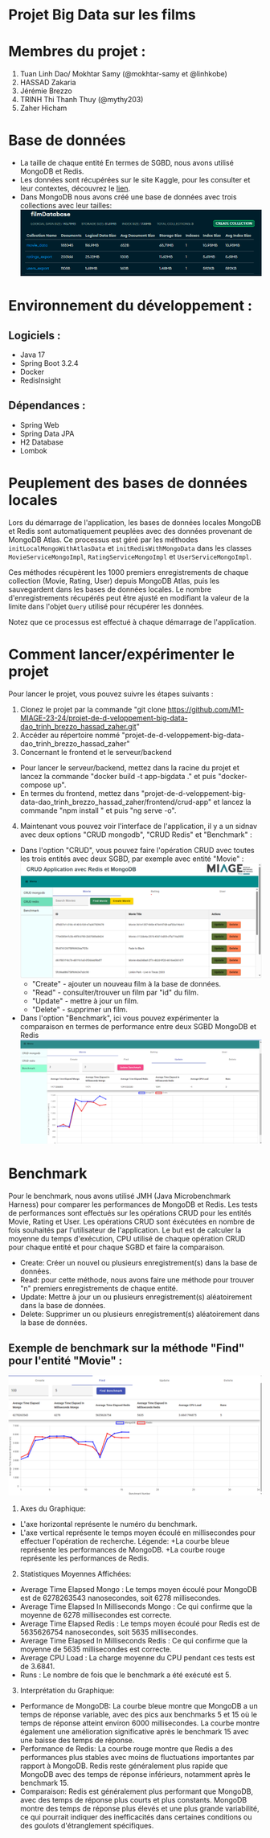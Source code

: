# Projet Big Data sur les films

# Membres du projet :
1) Tuan Linh Dao/ Mokhtar Samy (@mokhtar-samy et @linhkobe)
2) HASSAD Zakaria
3) Jérémie Brezzo
4) TRINH Thi Thanh Thuy (@mythy203)
5) Zaher Hicham

# Base de données
- La taille de chaque entité
  En termes de SGBD, nous avons utilisé MongoDB et Redis.
- Les données sont récupérées sur le site Kaggle, pour les consulter et leur contextes, découvrez le [lien](https://www.kaggle.com/datasets/samlearner/letterboxd-movie-ratings-data?select=ratings_export.csv).
- Dans MongoDB nous avons créé une base de données avec trois collections avec leur tailles:
![img_3.png](img_3.png)
# Environnement du développement :

## Logiciels :
- Java 17
- Spring Boot 3.2.4
- Docker
- RedisInsight

## Dépendances :
+ Spring Web
+ Spring Data JPA
+ H2 Database
+ Lombok

# Peuplement des bases de données locales

Lors du démarrage de l'application, les bases de données locales MongoDB et Redis sont automatiquement peuplées avec des données provenant de MongoDB Atlas. Ce processus est géré par les méthodes `initLocalMongoWithAtlasData` et `initRedisWithMongoData` dans les classes `MovieServiceMongoImpl`, `RatingServiceMongoImpl` et `UserServiceMongoImpl`.

Ces méthodes récupèrent les 1000 premiers enregistrements de chaque collection (Movie, Rating, User) depuis MongoDB Atlas, puis les sauvegardent dans les bases de données locales. Le nombre d'enregistrements récupérés peut être ajusté en modifiant la valeur de la limite dans l'objet `Query` utilisé pour récupérer les données.

Notez que ce processus est effectué à chaque démarrage de l'application.

# Comment lancer/expérimenter le projet
Pour lancer le projet, vous pouvez suivre les étapes suivants :
1) Clonez le projet par la commande "git clone https://github.com/M1-MIAGE-23-24/projet-de-d-veloppement-big-data-dao_trinh_brezzo_hassad_zaher.git"
2) Accéder au répertoire nommé "projet-de-d-veloppement-big-data-dao_trinh_brezzo_hassad_zaher"
3) Concernant le frontend et le serveur/backend
- Pour lancer le serveur/backend, mettez dans la racine du projet et lancez la commande "docker build -t app-bigdata ." et puis "docker-compose up".
- En termes du frontend, mettez dans "projet-de-d-veloppement-big-data-dao_trinh_brezzo_hassad_zaher/frontend/crud-app" et lancez la commande "npm install " et puis "ng serve -o".
4) Maintenant vous pouvez voir l'interface de l'application, il y a un sidnav avec deux options "CRUD mongodb", "CRUD Redis" et "Benchmark" :
- Dans l'option "CRUD", vous pouvez faire l'opération CRUD avec toutes les trois entités avec deux SGBD, par exemple avec entité "Movie" :
  ![img_1.png](img_1.png)
    + "Create" - ajouter un nouveau film à la base de données.
    + "Read" - consulter/trouver un film par "id" du film.
    + "Update" - mettre à jour un film.
    + "Delete" - supprimer un film.
- Dans l'option "Benchmark", ici vous pouvez expérimenter la comparaison en termes de performance entre deux SGBD MongoDB et Redis
  ![img_2.png](img_2.png)

# Benchmark
Pour le benchmark, nous avons utilisé JMH (Java Microbenchmark Harness) pour comparer les performances de MongoDB et Redis. Les tests de performances sont effectués sur les opérations CRUD pour les entités Movie, Rating et User.
Les opérations CRUD sont éxécutées en nombre de fois souhaités par l'utilisateur de l'application. 
Le but est de calculer la moyenne du temps d'exécution, CPU utilisé de chaque opération CRUD pour chaque entité et pour chaque SGBD et faire la comparaison.
- Create: Créer un nouvel ou plusieurs enregistrement(s) dans la base de données.
- Read: pour cette méthode, nous avons faire une méthode pour trouver "n" premiers enregistrements de chaque entité. 
- Update: Mettre à jour un ou plusieurs enregistrement(s) aléatoirement dans la base de données.
- Delete: Supprimer un ou plusieurs enregistrement(s) aléatoirement dans la base de données.

## Exemple de benchmark sur la méthode "Find" pour l'entité "Movie" :
![img_5.png](img_5.png)
1) Axes du Graphique:
- L'axe horizontal représente le numéro du benchmark.
- L'axe vertical représente le temps moyen écoulé en millisecondes pour effectuer l'opération de recherche.
Légende:
  +La courbe bleue représente les performances de MongoDB.
  +La courbe rouge représente les performances de Redis.

2) Statistiques Moyennes Affichées:

- Average Time Elapsed Mongo : Le temps moyen écoulé pour MongoDB est de 6278263543 nanosecondes, soit 6278 millisecondes.
- Average Time Elapsed In Milliseconds Mongo : Ce qui confirme que la moyenne de 6278 millisecondes est correcte.
- Average Time Elapsed Redis : Le temps moyen écoulé pour Redis est de 5635626754 nanosecondes, soit 5635 millisecondes.
- Average Time Elapsed In Milliseconds Redis : Ce qui confirme que la moyenne de 5635 millisecondes est correcte.
- Average CPU Load : La charge moyenne du CPU pendant ces tests est de 3.6841.
- Runs : Le nombre de fois que le benchmark a été exécuté est 5.

3) Interprétation du Graphique:
- Performance de MongoDB: La courbe bleue montre que MongoDB a un temps de réponse variable, avec des pics aux benchmarks 5 et 15 où le temps de réponse atteint environ 6000 millisecondes.
La courbe montre également une amélioration significative après le benchmark 15 avec une baisse des temps de réponse.
- Performance de Redis: La courbe rouge montre que Redis a des performances plus stables avec moins de fluctuations importantes par rapport à MongoDB. 
Redis reste généralement plus rapide que MongoDB avec des temps de réponse inférieurs, notamment après le benchmark 15.
- Comparaison: Redis est généralement plus performant que MongoDB, avec des temps de réponse plus courts et plus constants. MongoDB montre des temps de réponse plus élevés et une plus grande variabilité, 
ce qui pourrait indiquer des inefficacités dans certaines conditions ou des goulots d'étranglement spécifiques.